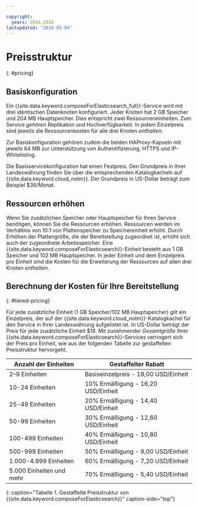 ```yaml
---

copyright:
  years: 2016,2018
lastupdated: "2018-05-04"
---
```


# Preisstruktur
{: #pricing}

## Basiskonfiguration

Ein {{site.data.keyword.composeForElasticsearch_full}}-Service wird mit drei identischen Datenknoten konfiguriert. Jeder Knoten hat 2 GB Speicher und 204 MB Hauptspeicher. Dies entspricht zwei Ressourceneinheiten. Zum Service _gehören_ Replikation und Hochverfügbarkeit. In jedem Einzelpreis sind jeweils die Ressourcenkosten für alle drei Knoten _enthalten_.

Zur Basiskonfiguration gehören zudem die beiden HAProxy-Kapseln mit jeweils 64 MB zur Unterstützung von Authentifizierung, HTTPS und IP-Whitelisting. 

Die Basisservicekonfiguration hat einen Festpreis. Den Grundpreis in Ihrer Landeswährung finden Sie über die entsprechenden Katalogkacheln auf {{site.data.keyword.cloud_notm}}. Der Grundpreis in US-Dollar beträgt zum Beispiel $36/Monat.

## Ressourcen erhöhen

Wenn Sie zusätzlichen Speicher oder Hauptspeicher für Ihren Service benötigen, können Sie die Ressourcen erhöhen. Ressourcen werden im Verhältnis von 10:1 von Plattenspeicher zu Speichereinheit erhöht. Durch Erhöhen der Plattengröße, die der Bereitstellung zugeordnet ist, erhöht sich auch der zugeordnete Arbeitsspeicher. Eine {{site.data.keyword.composeForElasticsearch}}-Einheit besteht aus 1 GB Speicher und 102 MB Hauptspeicher. In jeder Einheit und dem Einzelpreis pro Einheit sind die Kosten für die Erweiterung der Ressourcen auf allen drei Knoten _enthalten_.

## Berechnung der Kosten für Ihre Bereitstellung
{: #tiered-pricing}

Für jede zusätzliche Einheit (1 GB Speicher/102 MB Hauptspeicher) gilt ein Einzelpreis, der auf der {{site.data.keyword.cloud_notm}}-Katalogkachel für den Service in Ihrer Landeswährung aufgelistet ist. In US-Dollar beträgt der Preis für jede zusätzliche Einheit $18. Mit zunehmender _Gesamtgröße_ Ihrer {{site.data.keyword.composeForElasticsearch}}-Services verringert sich der Preis pro Einheit, wie aus der folgenden Tabelle zur gestaffelten Preisstruktur hervorgeht.

Anzahl der Einheiten|Gestaffelter Rabatt
----------|-----------
2–9 Einheiten|Basiseinzelpreis - 18,00 USD/Einheit
10-24 Einheiten|10% Ermäßigung - 16,20 USD/Einheit
25-49 Einheiten|20% Ermäßigung - 14,40 USD/Einheit
50-99 Einheiten|30% Ermäßigung - 12,60 USD/Einheit
100-499 Einheiten|40% Ermäßigung - 10,80 USD/Einheit
500-999 Einheiten|50% Ermäßigung - 9,00 USD/Einheit
1.000-4.999 Einheiten|60% Ermäßigung - 7,20 USD/Einheit
5.000 Einheiten und mehr|70% Ermäßigung - 5,40 USD/Einheit
{: caption="Tabelle 1. Gestaffelte Preisstruktur von {{site.data.keyword.composeForElasticsearch}}" caption-side="top"}

